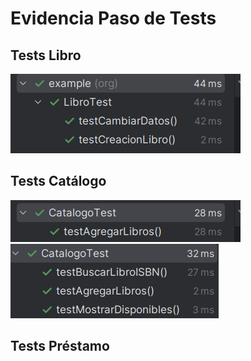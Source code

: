 # Evidencia Paso de Tests

## Tests Libro

![Image](basico_libro_test.png)

## Tests Catálogo

![Image](agregarlibros_tets.png)
![Image](todos_catalogo_test.png)

## Tests Préstamo
